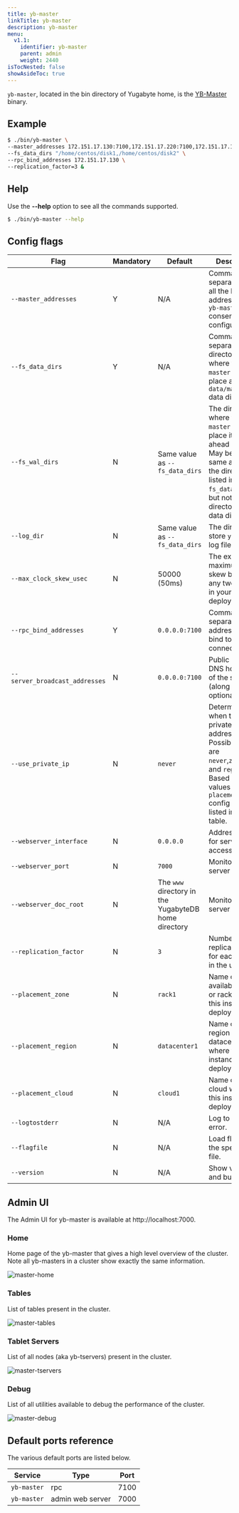```yaml
---
title: yb-master
linkTitle: yb-master
description: yb-master
menu:
  v1.1:
    identifier: yb-master
    parent: admin
    weight: 2440
isTocNested: false
showAsideToc: true
---
```


`yb-master`, located in the bin directory of Yugabyte home, is the [YB-Master](../../architecture/concepts/universe/#yb-master) binary.

## Example

```sh
$ ./bin/yb-master \
--master_addresses 172.151.17.130:7100,172.151.17.220:7100,172.151.17.140:7100 \
--fs_data_dirs "/home/centos/disk1,/home/centos/disk2" \
--rpc_bind_addresses 172.151.17.130 \
--replication_factor=3 &
```

## Help 

Use the **-\-help** option to see all the commands supported.

```sh
$ ./bin/yb-master --help
```

## Config flags

Flag | Mandatory | Default | Description 
----------------------|------|---------|------------------------
`--master_addresses` | Y | N/A |Comma-separated list of all the RPC addresses for `yb-master` consensus-configuration. 
`--fs_data_dirs` | Y | N/A | Comma-separated list of directories where the `yb-master` will place all it's `yb-data/master` data directory. 
`--fs_wal_dirs`| N | Same value as `--fs_data_dirs` | The directory where the `yb-master` will place its write-ahead logs. May be the same as one of the directories listed in `--fs_data_dirs`, but not a sub-directory of a data directory. 
`--log_dir`| N | Same value as `--fs_data_dirs`   | The directory to store `yb-master` log files.  
`--max_clock_skew_usec` | N | 50000 (50ms) | The expected maximum clock skew between any two nodes in your deployment.
`--rpc_bind_addresses`| Y |`0.0.0.0:7100` | Comma-separated list of addresses to bind to for RPC connections.
`--server_broadcast_addresses`| N |`0.0.0.0:7100` | Public IP or DNS hostname of the server (along with an optional port).
`--use_private_ip`| N |`never` | Determines when to use private IP addresses. Possible values are `never`,`zone`,`cloud` and `region`. Based on the values of the `placement_*` config flags listed in this table.
`--webserver_interface`| N |`0.0.0.0` | Address to bind for server UI access.
`--webserver_port`| N | `7000` | Monitoring web server port.
`--webserver_doc_root`| N | The `www` directory in the YugabyteDB home directory | Monitoring web server home.
`--replication_factor`| N |`3`  | Number of replicas to store for each tablet in the universe.
`--placement_zone`| N |`rack1`  | Name of the availability zone or rack where this instance is deployed.
`--placement_region`| N |`datacenter1`  | Name of the region or datacenter where this instance is deployed.
`--placement_cloud`| N |`cloud1`  | Name of the cloud where this instance is deployed.
`--logtostderr`| N | N/A  | Log to standard error.
`--flagfile`| N | N/A  | Load flags from the specified file.
`--version` | N | N/A | Show version and build info.

## Admin UI

The Admin UI for yb-master is available at http://localhost:7000.

### Home 

Home page of the yb-master that gives a high level overview of the cluster. Note all yb-masters in a cluster show exactly the same information.

![master-home](/images/admin/master-home-binary-with-tables.png)

### Tables 

List of tables present in the cluster.

![master-tables](/images/admin/master-tables.png)

### Tablet Servers 

List of all nodes (aka yb-tservers) present in the cluster.

![master-tservers](/images/admin/master-tservers-list-binary-with-tablets.png)

### Debug

List of all utilities available to debug the performance of the cluster.

![master-debug](/images/admin/master-debug.png)

## Default ports reference

The various default ports are listed below. 

Service | Type | Port 
--------|------| -------
`yb-master` | rpc | 7100
`yb-master` | admin web server | 7000
